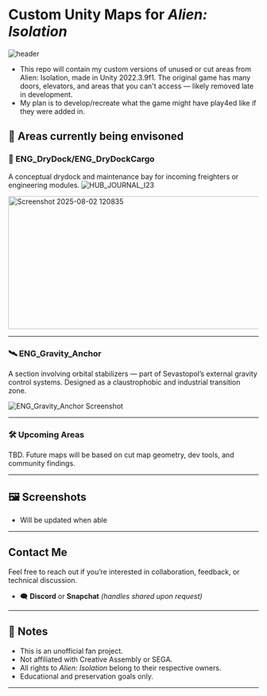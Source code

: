# Custom Unity Maps for *Alien: Isolation*

![header](https://github.com/user-attachments/assets/9a797edf-8836-4f99-b4a4-1fd938bd1aa3)

- This repo will contain my custom versions of unused or cut areas from Alien: Isolation, made in Unity 2022.3.9f1. The original game has many doors, elevators, and areas that you can't access — likely removed late in development. 
- My plan is to develop/recreate what the game might have play4ed like if they were added in. 


## 📂 Areas currently being envisoned 
### 🔧 ENG_DryDock/ENG_DryDockCargo
A conceptual drydock and maintenance bay for incoming freighters or engineering modules.
![HUB_JOURNAL_I23](https://github.com/user-attachments/assets/232359ae-14c7-4d73-8810-0d4dcc13af2d)

<img width="641" height="267" alt="Screenshot 2025-08-02 120835" src="https://github.com/user-attachments/assets/a6c1a597-7a62-4f0c-a639-ee08b33f7b8f" /> 

---

### 🛰️ ENG_Gravity_Anchor  
A section involving orbital stabilizers — part of Sevastopol’s external gravity control systems. Designed as a claustrophobic and industrial transition zone.

![ENG_Gravity_Anchor Screenshot](assets/images/eng_gravity_anchor_preview.png)

---

### 🛠️ Upcoming Areas  
TBD. Future maps will be based on cut map geometry, dev tools, and community findings.

---

## 🖼️ Screenshots
- Will be updated when able

---

## Contact Me

Feel free to reach out if you’re interested in collaboration, feedback, or technical discussion.

- 🗨️ **Discord** or **Snapchat** *(handles shared upon request)*

---

## 🚧 Notes
- This is an unofficial fan project.
- Not affiliated with Creative Assembly or SEGA.
- All rights to *Alien: Isolation* belong to their respective owners.
- Educational and preservation goals only.
---
